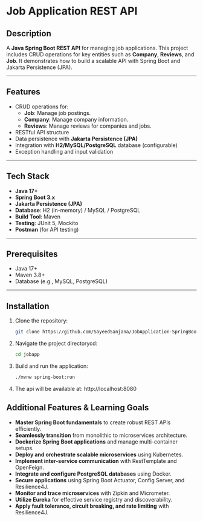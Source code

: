 # Job Application REST API

## Description
A **Java Spring Boot REST API** for managing job applications. This project includes CRUD operations for key entities such as **Company**, **Reviews**, and **Job**. It demonstrates how to build a scalable API with Spring Boot and Jakarta Persistence (JPA).

---

## Features
- CRUD operations for:
  - **Job**: Manage job postings.
  - **Company**: Manage company information.
  - **Reviews**: Manage reviews for companies and jobs.
- RESTful API structure
- Data persistence with **Jakarta Persistence (JPA)**
- Integration with **H2/MySQL/PostgreSQL** database (configurable)
- Exception handling and input validation

---

## Tech Stack
- **Java 17+**
- **Spring Boot 3.x**
- **Jakarta Persistence (JPA)**
- **Database**: H2 (in-memory) / MySQL / PostgreSQL
- **Build Tool**: Maven
- **Testing**: JUnit 5, Mockito
- **Postman** (for API testing)

---

## Prerequisites
- Java 17+
- Maven 3.8+
- Database (e.g., MySQL, PostgreSQL)

---

## Installation
1. Clone the repository:
   ```sh
   git clone https://github.com/SayeedSanjana/JobApplication-SpringBoot-Microservices.git
2. Navigate the project directorycd:
    ```sh
   cd jobapp
3. Build and run the application:
    ```sh
    ./mvnw spring-boot:run
4. The api will be available at: http://localhost:8080

## Additional Features & Learning Goals

- **Master Spring Boot fundamentals** to create robust REST APIs efficiently.
- **Seamlessly transition** from monolithic to microservices architecture.
- **Dockerize Spring Boot applications** and manage multi-container setups.
- **Deploy and orchestrate scalable microservices** using Kubernetes.
- **Implement inter-service communication** with RestTemplate and OpenFeign.
- **Integrate and configure PostgreSQL databases** using Docker.
- **Secure applications** using Spring Boot Actuator, Config Server, and Resilience4J.
- **Monitor and trace microservices** with Zipkin and Micrometer.
- **Utilize Eureka** for effective service registry and discoverability.
- **Apply fault tolerance, circuit breaking, and rate limiting** with Resilience4J.
